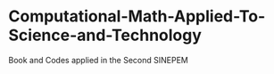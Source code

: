 # Computational-Math-Applied-To-Science-and-Technology
Book and Codes applied in the Second SINEPEM
